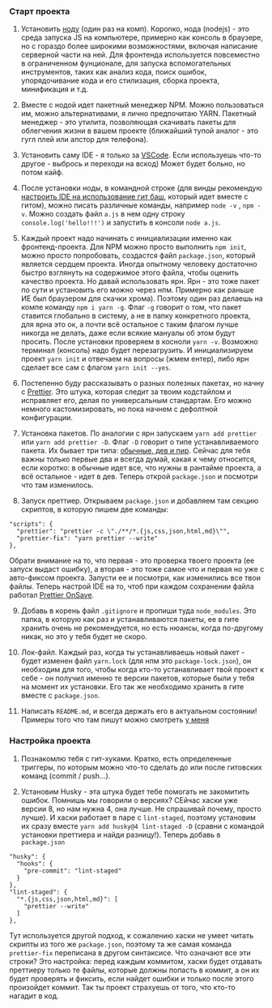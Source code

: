 ### Старт проекта

1. Установить [ноду](https://nodejs.org/en/download/) (один раз на комп). Короnко, нода (nodejs) - это среда запуска JS на компьютере, примерно как консоль в браузере, но с гораздо более широкими возможностями, включая написание серверной части на ней. Для фронтенда используется повсеместно в ограниченном фунционале, для запуска вспомогательных инструментов, таких как анализ кода, поиск ошибок, упорядочивание кода и его стилизация, сборка проекта, минификация и т.д.

2. Вместе с нодой идет пакетный менеджер NPM. Можно пользоваться им, можно альтернативами, я лично предпочитаю YARN. Пакетный менеджер - это утилита, позволяющая скачивать пакеты для облегчения жизни в вашем проекте (ближайший тупой аналог - это гугл плей или апстор для телефона).

3. Установить саму IDE - я только за [VSCode](https://code.visualstudio.com/download). Если используешь что-то другое - выбрось и переходи на вскод) Может будет больно, но потом кайф.

4. После установки ноды, в командной строке (для винды рекомендую [настроить IDE на использование гит баш](https://stackoverflow.com/questions/42606837/how-do-i-use-bash-on-windows-from-the-visual-studio-code-integrated-terminal), который идет вместе с гитом), можно писать различные команды, например `node -v` , `npm -v`. Можно создать файл `a.js` в нем одну строку `console.log('hello!!!')` и запустить в консоли `node a.js`.

5. Каждый проект надо начинать с инициализации именно как фронтенд-проекта. Для NPM можно просто выполнить `npm init`, можно просто попробовать, создастся файл `package.json`, который является сердцем проекта. Иногда опытному человеку достаточно быстро взглянуть на содержимое этого файла, чтобы оценить качество проекта. Но давай использовать ярн. Ярн - это тоже пакет по сути и установить его можно через нпм. Примерно как раньше ИЕ был браузером для скачки хрома). Поэтому один раз делаешь на компе команду `npm i yarn -g`. Флаг `-g` говорит о том, что пакет ставится глобально в систему, а не в папку конкретного проекта, для ярна это ок, а почти всё остальное с таким флагом лучше никогда не делать, даже если всякие мануалы об этом будут просить. После установки проверяем в косноли `yarn -v`. Возможно терминал (консоль) надо будет перезагрузить. И инициализируем проект `yarn init` и отвечаем на вопросы (жмем ентер), либо ярн сделает все сам с флагом `yarn init --yes`.

6. Постепенно буду рассказывать о разных полезных пакетах, но начну с [Prettier](https://prettier.io/). Это штука, которая следит за твоим кодстайлом и исправляет его, делая по универсальным стандартам. Его можно немного кастомизировать, но пока начнем с дефолтной конфигурации.

7. Установка пакетов. По аналогии с ярн запускаем `yarn add prettier` или `yarn add prettier -D`. Флаг `-D` говорит о типе устанавливаемого пакета. Их бывает три типа: [обычные, дев и пир](https://www.geeksforgeeks.org/difference-between-dependencies-devdependencies-and-peerdependencies/). Сейчас для тебя важны только первые два и всегда думай, какая к чему относится, если коротко: в обычные идет все, что нужны в рантайме проекта, а всё остальное - идет в дев. Теперь открой `package.json` и посмотри что там изменилось.

8. Запуск преттиер. Открываем `package.json` и добавляем там секцию скриптов, в которую пишем две команды:

```
"scripts": {
  "prettier": "prettier -c \"./**/*.{js,css,json,html,md}\"",
  "prettier-fix": "yarn prettier --write"
},
```

Обрати внимание на то, что первая - это проверка твоего проекта (ее запуск выдаст ошибку), а вторая - это тоже самое что и первая но уже с авто-фиксом проекта. Запусти ее и посмотри, как изменились все твои файлы. Теперь настрой IDE на то, чтоб при каждом сохранении файла работал [Prettier OnSave](https://www.robinwieruch.de/how-to-use-prettier-vscode/).

9. Добавь в корень файл `.gitignore` и пропиши туда `node_modules`. Это папка, в которую как раз и устанавливаются пакеты, ее в гите хранить очень не рекомендуется, но есть нюансы, когда по-другому никак, но это у тебя будет не скоро.

10. Лок-файл. Каждый раз, когда ты устанавливаешь новый пакет - будет изменен файл `yarn.lock` (для нпм это `package-lock.json`), он необходим для того, чтобы когда кто-то устанавливает твой проект к себе - он получил именно те версии пакетов, которые были у тебя на момент их установки. Его так же необходимо хранить в гите вместе с `package.json`.

11. Написать `README.md`, и всегда держать его в актуальном состоянии! Примеры того что там пишут можно смотреть [у меня](https://github.com/opty1712)

### Настройка проекта

1. Познакомлю тебя с гит-хуками. Кратко, есть определенные триггеры, по которым можно что-то сделать до или после гитовских команд (commit / push...).

2. Установим Husky - эта штука будет тебе помогать не закомитить ошибок. Помнишь мы говорили о версиях? СЕйчас хаски уже версии 8, но нам нужна 4, она лучше. Не спрашивай почему, просто лучше). И хаски работает в паре с `lint-staged`, поэтому установим их сразу вместе `yarn add husky@4 lint-staged -D` (сравни с командой установки преттиера и найди разницу!).
   Теперь добавь в `package.json`

```
"husky": {
  "hooks": {
    "pre-commit": "lint-staged"
  }
},
"lint-staged": {
  "*.{js,css,json,html,md}": [
    "prettier --write"
  ]
},

```

Тут используется другой подход, к сожалению хаски не умеет читать скрипты из того же `package.json`, поэтому та же самая команда `prettier-fix` переписана в другом синтаксисе. Что означают все эти строки? Это настройка: перед каждым коммитом, хаски будет отдавать преттиеру только те файлы, которые должны попасть в коммит, а он их будет проверять и фиксить, если найдет ошибки и только после этого произойдет коммит. Так ты проект страхуешь от того, что кто-то нагадит в код.
